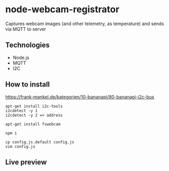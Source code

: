 # node-webcam-registrator
Captures webcam images (and other telemetry, as temperature) and sends via MQTT to server

## Technologies
* Node.js
* MQTT
* I2C

## How to install
https://frank-mankel.de/kategorien/10-bananapi/80-bananapi-i2c-bus
```
apt-get install i2c-tools
i2cdetect -y 1
i2cdetect -y 2 => address
```

```
apt-get install fswebcam
```

```
npm i
```

```
cp config.js.default config.js
vim config.js
```
## Live preview
